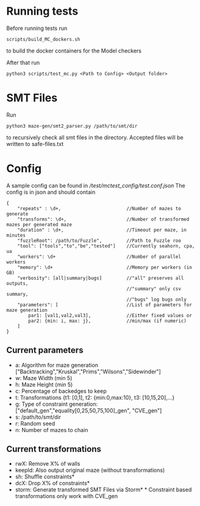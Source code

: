 # Running tests
Before running tests run 
```
scripts/build_MC_dockers.sh
```
 to build the docker containers for the Model checkers

After that run 
```
python3 scripts/test_mc.py <Path to Config> <Output folder>
```

# SMT Files
Run
```
python3 maze-gen/smt2_parser.py /path/to/smt/dir
```
to recursively check all smt files in the directory.
Accepted files will be written to safe-files.txt

# Config
A sample config can be found in */test/mctest_config/test.conf.json*
The config is in json and should contain 
```
{
    "repeats" : \d+,                        //Number of mazes to generate
    "transforms": \d+,                      //Number of transformed mazes per generated maze
    "duration" : \d+,                       //Timeout per maze, in minutes
    "fuzzleRoot": /path/to/Fuzzle",         //Path to Fuzzle roo
    "tool": ["tools","to","be","tested"]    //Currently seahorn, cpa, ua
    "workers": \d+                          //Number of parallel workers
    "memory": \d+                           //Memory per workers (in GB)
    "verbosity": [all|summary|bugs]         //"all" preserves all outputs,
                                            //"summary" only csv summary,
                                            //"bugs" log bugs only
    "parameters": [                         //List of parameters for maze generation
        par1: [val1,val2,val3],             //Either fixed values or 
        par2: {min: i, max: j},             //min/max (if numeric)
    ]
}
```
## Current parameters
- a: Algorithm for maze generation ["Backtracking","Kruskal","Prims","Wilsons","Sidewinder"]
- w: Maze Width (min 5)
- h: Maze Height (min 5)
- c: Percentage of backedges to keep 
- t: Transformations {t1: [0,1], t2: {min:0,max:10}, t3: [10,15,20],...}
- g: Type of constraint generation: ["default_gen","equality[0,25,50,75,100]_gen", "CVE_gen"]  
- s: /path/to/smt/dir            
- r: Random seed
- n: Number of mazes to chain 

## Current transformations
- rwX: Remove X% of walls
- keepId: Also output original maze (without transformations)
- sh: Shuffle constraints*
- dcX: Drop X% of constraints*
- storm: Generate transformed SMT Files via Storm*
\* Constraint based transformations only work with CVE_gen